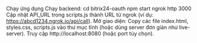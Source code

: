 Chạy ứng dụng
Chạy backend:
cd bitrix24-oauth
npm start
ngrok http 3000
Cập nhật API_URL trong scripts.js thành URL từ ngrok (ví dụ: https://abcd1234.ngrok.io/api/call).
Mở giao diện:
Copy các file index.html, styles.css, scripts.js vào thư mục tĩnh (hoặc dùng server đơn giản như live-server).
Truy cập http://localhost:8080 (hoặc port tùy chọn).
